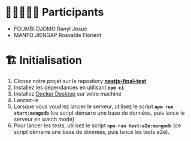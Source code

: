 # 👨🏼‍🤝‍👨🏼 Participants
  - FOUMBI DJOMO Ranyl Josué
  - MANFO JIENGAP Rosvalde Florient

# 🏗️ Initialisation

1. Clonez notre projet sur le repository **[nestjs-final-test](https://github.com/RanylFoumbi/nestjs-final-test.git)**
2. Installez les dépendances en utilisant **`npm ci`**
3. Installez [Docker Desktop](https://www.docker.com/products/docker-desktop/) sur votre machine
4. Lancez-le
5. Lorsque vous voudrez lancer le serveur, utilisez le script **`npm run start:mongodb`** (ce script démarre une base de données, puis lance le serveur en watch mode)
6. Pour lancer les tests, utilisez le script **`npm run test:e2e:mongodb`** (ce script démarre une base de données, puis lance les tests e2e).